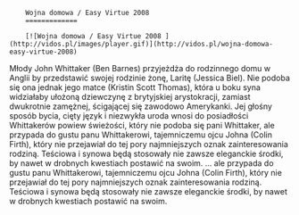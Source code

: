 
        Wojna domowa / Easy Virtue 2008 
        =============
        
        [![Wojna domowa / Easy Virtue 2008 ](http://vidos.pl/images/player.gif)](http://vidos.pl/wojna-domowa-easy-virtue-2008)
        
        
 Młody John Whittaker (Ben Barnes) przyjeżdża do rodzinnego domu w Anglii by przedstawić swojej rodzinie żonę, Laritę (Jessica Biel). Nie podoba się ona jednak jego matce (Kristin Scott Thomas), która u boku syna widziałaby ułożoną dziewczynę z brytyjskiej arystokracji, zamiast dwukrotnie zamężnej, ścigającej się zawodowo Amerykanki. Jej głośny sposób bycia, cięty język i niezwykła uroda wnosi do posiadłości Whittakerów powiew świeżości, który nie podoba się pani Whittaker, ale przypada do gustu panu Whittakerowi, tajemniczemu ojcu Johna (Colin Firth), który nie przejawiał do tej pory najmniejszych oznak zainteresowania rodziną. Teściowa i synowa będą stosowały nie zawsze eleganckie środki, by nawet w drobnych kwestiach postawić na swoim.   ... ale przypada do gustu panu Whittakerowi, tajemniczemu ojcu Johna (Colin Firth), który nie przejawiał do tej pory najmniejszych oznak zainteresowania rodziną. Teściowa i synowa będą stosowały nie zawsze eleganckie środki, by nawet w drobnych kwestiach postawić na swoim.
    